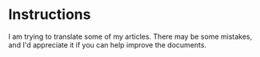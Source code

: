 # Instructions

I am trying to translate some of my articles. There may be some mistakes, and I'd appreciate it if you can help improve the documents.